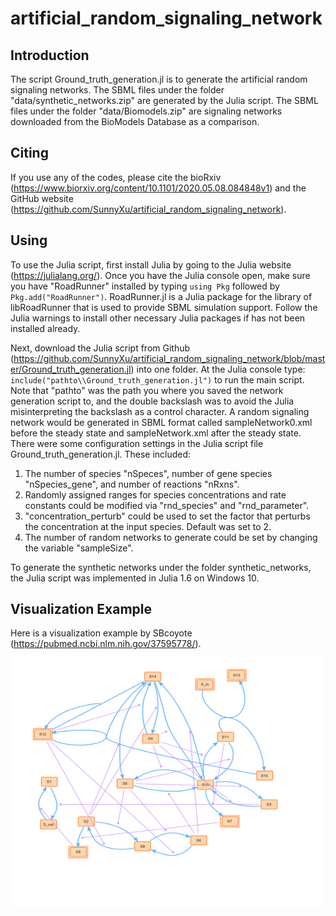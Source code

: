 # artificial_random_signaling_network

## Introduction

The script Ground_truth_generation.jl is to generate the artificial random signaling networks. The SBML files under the folder "data/synthetic_networks.zip" are generated by the Julia script. The SBML files under the folder "data/Biomodels.zip" are signaling networks downloaded from the BioModels Database as a comparison. 

## Citing

If you use any of the codes, please cite the bioRxiv (https://www.biorxiv.org/content/10.1101/2020.05.08.084848v1) and the GitHub website (https://github.com/SunnyXu/artificial_random_signaling_network).

## Using

To use the Julia script, first install Julia by going to the Julia website (https://julialang.org/). Once you have the Julia console open, make sure you have "RoadRunner" installed by typing `using Pkg` followed by `Pkg.add("RoadRunner")`. RoadRunner.jl is a Julia package for the library of libRoadRunner that is used to provide SBML simulation support. Follow the Julia warnings to install other necessary Julia packages if has not been installed already.

Next, download the Julia script from Github (https://github.com/SunnyXu/artificial_random_signaling_network/blob/master/Ground_truth_generation.jl) into one folder. At the Julia console type:
`include("pathto\\Ground_truth_generation.jl")`
to run the main script. Note that "pathto" was the path you where you saved the network generation script to, and the double backslash was to avoid the Julia misinterpreting the backslash as a control character. A random signaling network would be generated in SBML format called sampleNetwork0.xml before the steady state and sampleNetwork.xml after the steady state. There were some configuration settings in the Julia script file Ground_truth_generation.jl. These included:

1) The number of species "nSpeces", number of gene species "nSpecies_gene", and number of reactions "nRxns". 
2) Randomly assigned ranges for species concentrations and rate constants could be modified via "rnd_species" and "rnd_parameter".
3) "concentration_perturb" could be used to set the factor that perturbs the concentration at the input species. Default was set to 2.
4) The number of random networks to generate could be set by changing the variable "sampleSize". 

To generate the synthetic networks under the folder synthetic_networks, the Julia script was implemented in Julia 1.6 on Windows 10. 

## Visualization Example

Here is a visualization example by SBcoyote (https://pubmed.ncbi.nlm.nih.gov/37595778/).

<img src="https://raw.githubusercontent.com/SunnyXu/artificial_random_signaling_network/master/visualization_examples/visualization_example.png" width="500" height="400">


